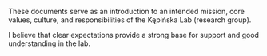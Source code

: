 These documents serve as an introduction to an intended mission, core values, culture, and responsibilities of the Kępińska Lab (research group).

I believe that clear expectations provide a strong base for support and good understanding in the lab.
